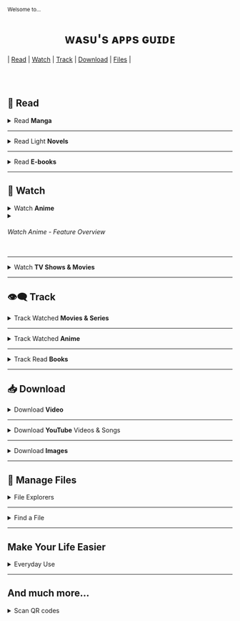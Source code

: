 <sub>Welsome to...</sub>
<h1 align="center">&#7457;&#7424;&#115;&#7452;&apos;&#115;&#32;&#7424;&#7465;&#7465;&#115;&#32;&#610;&#7452;&#618;&#7429;&#7431;</h1>

| [Read](#-read) 
| [Watch](#-watch) 
| [Track](#-track)
| [Download](#-download)
| [Files](#-manage-files)
|


</br></br>

&#128214; Read
--------

<details><summary>Read <b>Manga</b></summary>

&#10022; [**Tachiyomi**](https://tachiyomi.org/) and its [forks](https://tachiyomi.org/forks/) 
`FOSS` `Extension based`

&#10023; [**Saikou**](https://github.com/saikou-app/saikou) 
`FOSS` 
> Compared to Tachiyomi it has less sources. In terms of UI it has more animations, bigger padding and margins which can be considered both a disadvantage and an advantage.

</details>

---

<details><summary>Read Light <b>Novels</b></summary>

&#10022; [**Shosetsu**](https://shosetsu.app)
`FOSS`
> Tachiomi-like UI.

&#10022; [**QuickNovel**](https://github.com/LagradOst/QuickNovel)
`FOSS`
> UI just like CloudStream.

Shosetsu and QuickNovel are using different sources so when looking for certain novel it's worth to try both.

&#10022; **NU Client**  
&emsp; [![Get it on Google Play](https://img.shields.io/badge/Google%20Play-01875f?logo=googleplay&style=flat-square)](https://play.google.com/store/apps/details?id=knf.nuclient)
> Client for [novelupdates.com](https://www.novelupdates.com/). Let you browse web- and light- novels, see on which site they are available and sends you notifications when new chapters are added.

</details>

---

<details><summary>Read <b>E-books</b></summary>

&#10022; **Moon+ Reader**   
&emsp;[![Get it on Google Play](https://img.shields.io/badge/Google%20Play-01875f?logo=googleplay&style=flat-square)](https://play.google.com/store/apps/details?id=com.flyersoft.moonreader) 

&#10022; **Reasily**   
&emsp;[![Get it on Google Play](https://img.shields.io/badge/Google%20Play-01875f?logo=googleplay&style=flat-square)](https://play.google.com/store/apps/details?id=com.gmail.jxlab.app.reasily) 
> **ePub only** reader

</details>

---

&#127909; Watch
----------

<details><summary>Watch <b>Anime</b></summary>

&#10022; [**Aniyomi**](https://aniyomi.jmir.xyz/) 
`FOSS` `Extension based`
> Fork of **Tachiyomi** for anime. Include both anime watching and manga reading extensions.

&#10022; [**Saikou**](https://github.com/saikou-app/saikou) 
`FOSS`

&#10023; [Kayuri](https://github.com/Killerpac/Kayuri) 
`FOSS`

&#10023; [Kuro/No](https://github.com/deceptions/no) 
`FOSS`  
> Just another gogoscraper, based on the leaked shiro source code.

&#10023; [Anime DL](https://github.com/sharn25/Anime-DL-Android-Verison) 
`FOSS`

&#10023; [Streamio](https://www.stremio.com/downloads) 
`FOSS` `Extension based`

&#10023; [**CloudStream**](https://github.com/recloudstream/cloudstream) `FOSS` `Extension based`
> Movie and Series centered but supports a few anime sources as well.

</details>

<details><summary><h6>Watch Anime - Feature Overview</h6></summary>

| App                 | Supported Sources | Tracking | Continue watching | Download | Episode Countdown | Additional Info |
| -------------------- | :----------------------------: | :------------: | :----------------------------: | :--------------: | :------------------------------: | :---------------------: |
| Aniyomi         | [Various](https://aniyomi.jmir.xyz/extensions/) | MAL, AniList, Kitsu, Shikimori, Bangumi  | Yes | Yes<br>(batch) | No | Description, Tags(source-dependent) |
| Saikou            | AllAnime, Gogo, Zoro, Kamyroll, Tenshi, 9Anime, AnimixPlay, AnimePahe | AniList | Yes | No? | Yes | Yes (powered by AniList) |
| Kayuri             |  |  |  |  |  |  |
| Kuro/No         | Gogo |  |  |  |  |  |
| Anime DL       |  |  |  |  |  |  |
| Streamio        | Various |  |  |  |  |  |
| CloudStream | Various | MAL, AniList | Yes | Yes | No | Description, Tags(source-dependent) |

<sup>🏗️ Table under construction</sub>

</details>

---

<details><summary>Watch <b>TV Shows & Movies</b></summary>

&#10022; [**CloudStream**](https://github.com/recloudstream/cloudstream) `FOSS` `Extension based`

</details>

---

## 👁️‍🗨️ Track

<details><summary>Track Watched <b>Movies & Series</b></summary>

&#10022; Showly
> Sync with Trakt.tv. Have both free and paid version.

&#10022; Episodes
`FOSS`    
&emsp;![Get it on F-droid](https://img.shields.io/badge/F--droid-227BD5?logo=fdroid&logoColor=B1EB0B&style=flat-square)
> Let only track TV shows and anime but have interesting design. Sadly doesn't support searching through your library or sync with external sites.

</details>

---

<details><summary>Track Watched <b>Anime</b></summary>
</details>

---

<details><summary>Track Read <b>Books</b></summary>
</details>

---

## &#128229; Download

<details><summary>Download <b>Video</b></summary>

&#10022; **Video Downloader**    
&emsp;[![Get it on Google Play](https://img.shields.io/badge/Google%20Play-01875f?logo=googleplay&style=flat-square)](https://play.google.com/store/apps/details?id=video.downloader.videodownloader) 
> Contains adds but cope with downloading most videos.

&#10022; **Lj Video Downloader**  
&emsp;[![Get it on Google Play](https://img.shields.io/badge/Google%20Play-01875f?logo=googleplay&style=flat-square)](https://play.google.com/store/apps/details?id=com.leavjenn.m3u8downloader)
> Downloader specjalized in M3U8 files. Also supports MP4 and MPD. Won't let you download YouTube videos.

&#10022; 1DM

</details>

---

<details><summary>Download <b>YouTube</b> Videos & Songs</summary>

&#10022; [**Ymusic**](https://ymusic.io/)
> Play only audio of YouTube video in background, save up to 90% consumed data.  
Download YouTube video withever format you like, include MP3 format.  
Auto detect Artist and Album name of the video using last.fm service.  
Play your local music. YMusic forked from Jockey open source project - a super powerful and lightweight music player.  
Just click the Share button in YouTube app to open play Ymusic or download in the background.

&#10022; [**NewPipe**](https://newpipe.net/) 
`FOSS`    
&emsp;[![Get it on F-droid](https://img.shields.io/badge/F--droid-227BD5?logo=fdroid&logoColor=B1EB0B&style=flat-square)](https://f-droid.org/packages/org.schabi.newpipe/) 
> Lightweight, feature-rich and privacy friendly YouTube frontend for android.

</details>

---

<details><summary>Download <b>Images</b></summary>

&#10022; Image Hunter   
&emsp;[![Get it on Google Play](https://img.shields.io/badge/Google%20Play-01875f?logo=googleplay&style=flat-square)](https://play.google.com/store/apps/details?id=video.downloader.videodownloader) 

&#10022; Gallerify   
&emsp;[![Get it on Google Play](https://img.shields.io/badge/Google%20Play-01875f?logo=googleplay&style=flat-square)](https://play.google.com/store/apps/details?id=com.atominvention.gallerify) 

 **�** ~~[GetThemAll]()~~    
&emsp;![Get it on Google Play](https://img.shields.io/badge/Google%20Play-01875f?logo=googleplay&style=flat-square)
> Once upon a time it was great app... But owner changed and...

</details>

---

&#128194; Manage Files
---------------------------


<details><summary>File Explorers</summary>

&#10022; [**X-plore**](https://play.google.com/store/apps/details?id=com.lonelycatgames.Xplore)    
&emsp;![Get it on Google Play](https://img.shields.io/badge/Google%20Play-01875f?logo=googleplay&style=flat-square)
> File Explorer that shows file in two columns that make it possible to easily select source and destination when copying or moving files.

</details>

---

<details><summary>Find a File</summary>

&#128161; [**aGrep**]() `FOSS`    
&emsp;[![Get it on F-droid](https://img.shields.io/badge/F--droid-227BD5?logo=fdroid&logoColor=B1EB0B&style=flat-square)](https://f-droid.org/en/packages/jp.sblo.pandora.aGrep/)
> Search not only for filenames but also through content of files and documents

</details>

---

Make Your Life Easier
----------------------------------

<details><summary>Everyday Use</summary>

&#10022; [**FooView**](https://www.fooview.com/)    
&emsp;[![Get it on Google Play](https://img.shields.io/badge/Google%20Play-01875f?logo=googleplay&style=flat-square)](https://play.google.com/store/apps/details?id=com.fooview.android.fooview)  
> FooView is a floating ball with gestures, 500+ featuers all in one touch.

</details>


---

And much more...
-----------------------------

<details><summary>Scan QR codes</summary>

&#10022; **Barcode Scanner+** 
`FOSS`    
&emsp;[![Get it on Google Play](https://img.shields.io/badge/Google%20Play-01875f?logo=googleplay&style=flat-square)](https://play.google.com/store/apps/details?id=com.srowen.bs.android)
> Really fast and simple barcode and QR code scanner. This fork allows to use portrait mode and scan using **front camera** (may be useful when using tablet in etui).

</details>



<!-- TEMPLATES

<details><summary></summary>

[]()

</details>


App stores badges
![Get it on Google Play](https://img.shields.io/badge/Google%20Play-01875f?logo=googleplay&style=flat-square)

![Get it on F-droid](https://img.shields.io/badge/F--droid-227BD5?logo=fdroid&logoColor=B1EB0B&style=flat-square)
-->

